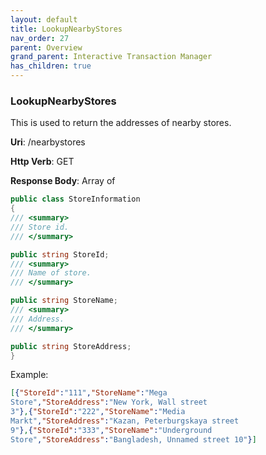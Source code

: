 ```yaml
---
layout: default
title: LookupNearbyStores
nav_order: 27
parent: Overview
grand_parent: Interactive Transaction Manager
has_children: true
---
```

### LookupNearbyStores

This is used to return the addresses of nearby stores.

**Uri**: /nearbystores

**Http Verb**: GET

**Response Body**: Array of
```csharp
public class StoreInformation
{
/// <summary>
/// Store id.
/// </summary>

public string StoreId;
/// <summary>
/// Name of store.
/// </summary>

public string StoreName;
/// <summary>
/// Address.
/// </summary>

public string StoreAddress;
}
```
Example:
```json
[{"StoreId":"111","StoreName":"Mega
Store","StoreAddress":"New York, Wall street
3"},{"StoreId":"222","StoreName":"Media
Markt","StoreAddress":"Kazan, Peterburgskaya street
9"},{"StoreId":"333","StoreName":"Underground
Store","StoreAddress":"Bangladesh, Unnamed street 10"}]
```